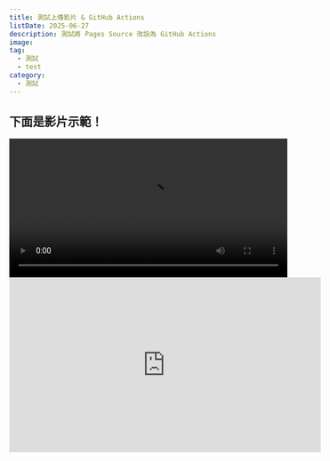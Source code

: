```yaml
---
title: 測試上傳影片 & GitHub Actions
listDate: 2025-06-27
description: 測試將 Pages Source 改設為 GitHub Actions
image:
tag:
  - 測試
  - test
category:
  - 測試
---
```


## 下面是影片示範！

<video controls width="500">
  <source src="/video/MapleStoryV.mp4" type="video/mp4">
  你的瀏覽器不支援影片播放。
</video>
<br>
<iframe width="560" height="315" src="https://www.youtube.com/embed/2NoF8PHQJqQ?si=Lbmn7t5qa18zQ2q7" title="YouTube video player" frameborder="0" allow="accelerometer; autoplay; clipboard-write; encrypted-media; gyroscope; picture-in-picture; web-share" referrerpolicy="strict-origin-when-cross-origin" allowfullscreen></iframe>
